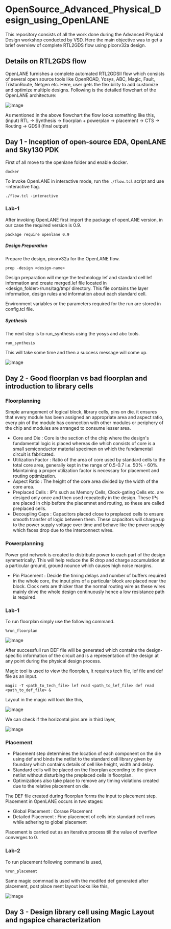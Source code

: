 # OpenSource_Advanced_Physical_Design_using_OpenLANE

This repository consists of all the work done during the Advanced Physical Design workshop conducted by VSD. Here the main objective was to get a brief overview of complete RTL2GDS flow using picorv32a design.

## Details on RTL2GDS flow 

OpenLANE furnishes a complete automated RTL2GDSII flow which consists of several open source tools like OpenROAD, Yosys, ABC, Magic, Fault, TristonRoute, Netgen etc. Here, user gets the flexibility to add customize and optimize multiple designs. Following is the detailed flowchart of the OpenLANE architecture:

![image](https://user-images.githubusercontent.com/125293287/224393812-b4e36bd0-8c65-4cd9-94b0-b7b856f4bb78.png)

As mentioned in the above flowchart the flow looks something like this, (input) RTL -> Synthesis -> floorplan + powerplan -> placement -> CTS -> Routing -> GDSII (final output)

## Day 1 - Inception of open-source EDA, OpenLANE and Sky130 PDK

First of all move to the openlane folder and enable docker.
```
docker
```
To invoke OpenLANE in interactive mode, run the ```./flow.tcl``` script and use -interactive flag.
``` 
./flow.tcl -interactive 
```
### Lab-1

After invoking OpenLANE first import the package of openLANE version, in our case the required version is 0.9.
```
package require openlane 0.9
```
##### Design Preparation
Prepare the design, picorv32a for the OpenLANE flow. 
```
prep -design <design-name>
````
Design preparation will merge the technology lef and standard cell lef information and create merged.lef file located in <design_folder>/runs/tag/tmp/ directory. This file contains the layer information, design rules and information about each standard cell.

Environment variables or the parameters required for the run are stored in config.tcl file.

##### Synthesis

The next step is to run_synthesis using the yosys and abc tools.

```
run_synthesis  
```
This will take some time and then a success message will come up.

![image](https://user-images.githubusercontent.com/125293287/224402145-bb1a5473-7487-45d5-8280-4ee16d7e2472.png)

## Day 2 - Good floorplan vs bad floorplan and introduction to library cells

### Floorplanning
Simple arrangement of logical block, library cells, pins on die. it ensures that every module has been assigned an appropriate area and aspect ratio, every pin of the module has connection with other modules or periphery of the chip and modules are arranged to consume lesser area.

 - Core and Die : 
Core is the section of the chip where the design's fundamental logic is placed whereas die which consists of core is a small semiconductor material specimen on which the fundamental circuit is fabricated. 
 - Utilization Factor : 
Ratio of the area of core used by standard cells to the total core area, generally kept in the range of 0.5-0.7 i.e. 50% - 60%. Maintaining a proper utilization factor is necessary for placement and routing optimization.
 - Aspect Ratio : 
The height of the core area divided by the width of the core area.
 - Preplaced Cells : 
IP's such as Memory Cells, Clock-gating Cells etc. are desiged only once and then used repeatedly in the design. These IPs are placed in chip before the placemnet and routing, so these are called preplaced cells. 
 - Decoupling Caps : 
Capacitors placed close to preplaced cells to ensure smooth transfer of logic between them. These capacitors will charge up to the power supply voltage over time and behave like the power supply which faces drop due to the interconnect wires.

### Powerplanning
Power grid network is created to distribute power to each part of the design symmetrically. This will help reduce the IR drop and charge accumulation at a particular ground, ground nounce which causes high noise margins.

 - Pin Placement : 
Decide the timing delays and number of buffers required in the whole core, the input pins of a particular block are placed near the block. Clock nets are thicker than the normal routing wire as these wires mainly drive the whole design continuously hence a low resistance path is required.

### Lab-1
To run floorplan simply use the following command.
```
%run_floorplan
```

![image](https://user-images.githubusercontent.com/125293287/224410652-fc1cb274-9084-4564-9806-80e01ab747af.png)

After successfull run DEF file will be generated which contains the design-specific information of the circuit and is a representation of the design at any point during the physical design process.

Magic tool is used to view the floorplan, It requires tech file, lef file and def file as an input.

```
magic -T <path_to_tech_file> lef read <path_to_lef_file> def read <path_to_def_file> &
```
Layout in the magic will look like this,

![image](https://user-images.githubusercontent.com/125293287/224412372-df6c5e21-7311-4e18-928a-e7b5935d6068.png)

We can check if the horizontal pins are in third layer,

![image](https://user-images.githubusercontent.com/125293287/224412191-e9db1096-8669-4154-857e-dfbec3a66b36.png)

### Placement

- Placement step determines the location of each component on the die using def and binds the netlist to the standard cell library given by foundary which contains details of cell like height, width and delay.
- Standard cells will be placed on the floorplan according to the given netlist without disturbing the preplaced cells in floorplan.
- Optimizations also take place to remove any timing violations created due to the relative placement on die.

The DEF file created during floorplan forms the input to placement step. Placement in OpenLANE occurs in two stages:
   - Global Placement : Corase Placement 
   - Detailed Placement : Fine placement of cells into standard cell rows while adhering to global placement

Placement is carried out as an iterative process till the value of overflow converges to 0.

### Lab-2
To run placement following command is used,
```
%run_placement
```
Same magic commnad is used with the modifed def generated after placement, post place ment layout looks like this,

![image](https://user-images.githubusercontent.com/125293287/224415113-55580e59-14ed-46e9-b59b-b76cb46c3304.png)

## Day 3 - Design library cell using Magic Layout and ngspice characterization


